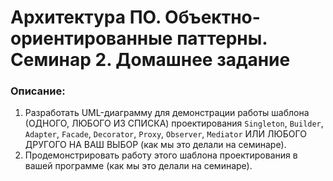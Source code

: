 # Архитектура ПО. Объектно-ориентированные паттерны. Семинар 2. Домашнее задание

### Описание:

1. Разработать UML-диаграмму для демонстрации работы шаблона (ОДНОГО, ЛЮБОГО ИЗ СПИСКА) проектирования `Singleton`, `Builder`, `Adapter`, `Facade`, `Decorator`, `Proxy`, `Observer`, `Mediator` ИЛИ ЛЮБОГО ДРУГОГО НА ВАШ ВЫБОР (как мы это делали на семинаре).
2. Продемонстрировать работу этого шаблона проектирования в вашей программе (как мы это делали на семинаре).

